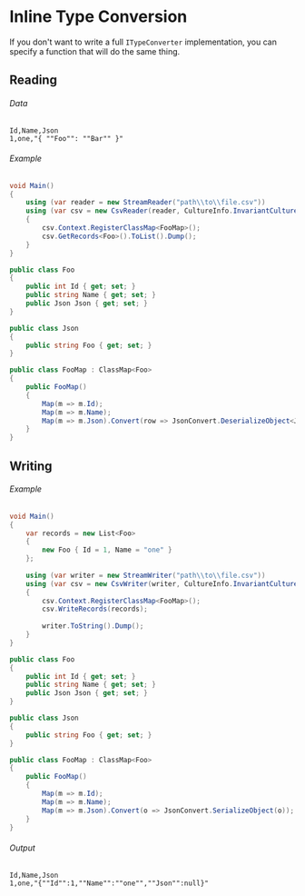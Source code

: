 # Inline Type Conversion

If you don't want to write a full `ITypeConverter` implementation, you can specify a function that will do the same thing.

## Reading

###### Data

```
Id,Name,Json
1,one,"{ ""Foo"": ""Bar"" }"
```

###### Example

```cs
void Main()
{
    using (var reader = new StreamReader("path\\to\\file.csv"))
    using (var csv = new CsvReader(reader, CultureInfo.InvariantCulture))
    {
        csv.Context.RegisterClassMap<FooMap>();
        csv.GetRecords<Foo>().ToList().Dump();
    }
}

public class Foo
{
    public int Id { get; set; }
    public string Name { get; set; }
    public Json Json { get; set; }
}

public class Json
{
    public string Foo { get; set; }
}

public class FooMap : ClassMap<Foo>
{
    public FooMap()
    {
        Map(m => m.Id);
        Map(m => m.Name);
        Map(m => m.Json).Convert(row => JsonConvert.DeserializeObject<Json>(row.GetField("Json")));
    }
}
```

## Writing

###### Example

```cs
void Main()
{
	var records = new List<Foo>
	{
		new Foo { Id = 1, Name = "one" }
	};
	
	using (var writer = new StreamWriter("path\\to\\file.csv"))
	using (var csv = new CsvWriter(writer, CultureInfo.InvariantCulture))
	{
		csv.Context.RegisterClassMap<FooMap>();
		csv.WriteRecords(records);
		
		writer.ToString().Dump();
	}
}

public class Foo
{
	public int Id { get; set; }
	public string Name { get; set; }
	public Json Json { get; set; }
}

public class Json
{
	public string Foo { get; set; }
}

public class FooMap : ClassMap<Foo>
{
	public FooMap()
	{
		Map(m => m.Id);
		Map(m => m.Name);
		Map(m => m.Json).Convert(o => JsonConvert.SerializeObject(o));
	}
}
```

###### Output

```
Id,Name,Json
1,one,"{""Id"":1,""Name"":""one"",""Json"":null}"
```
